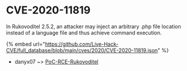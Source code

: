 # CVE-2020-11819

In Rukovoditel 2.5.2, an attacker may inject an arbitrary .php file location instead of a language file and thus achieve command execution.

{% embed url="https://github.com/Live-Hack-CVE/full_database/blob/main/cves/2020/CVE-2020-11819.json" %}


* danyx07 ~> [PoC-RCE-Rukovoditel](https://zeste.alice-snow.ru/2020/database/cve-2020-11819/poc-rce-rukovoditel-danyx07)
